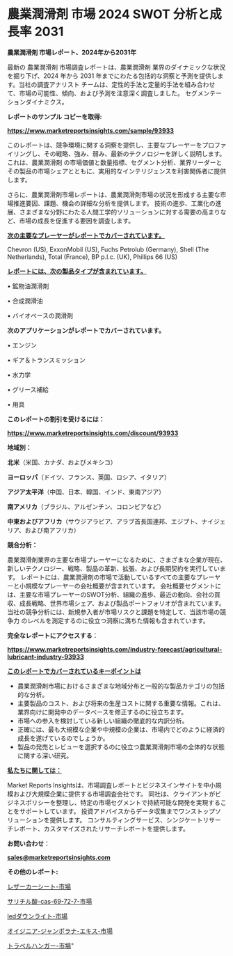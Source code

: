 # 農業潤滑剤 市場 2024 SWOT 分析と成長率 2031

<strong>農業潤滑剤 市場レポート、2024年から2031年</strong>

最新の 農業潤滑剤 市場調査レポートは、農業潤滑剤 業界のダイナミックな状況を掘り下げ、2024 年から 2031 年までにわたる包括的な洞察と予測を提供します。当社の調査アナリスト チームは、定性的手法と定量的手法を組み合わせて、市場の可能性、傾向、および予測を注意深く調査しました。 セグメンテーションダイナミクス。



<strong>レポートのサンプル コピーを取得:</strong> <a href=https://www.marketreportsinsights.com/sample/93933>

<strong><u>https://www.marketreportsinsights.com/sample/93933</u></strong></a>

このレポートは、競争環境に関する洞察を提供し、主要なプレーヤーをプロファイリングし、その戦略、強み、弱み、最新のテクノロジーを詳しく説明します。 これは、農業潤滑剤 の市場価値と数量指標、セグメント分析、業界リーダーとその製品の市場シェアとともに、実用的なインテリジェンスを利害関係者に提供します。

さらに、農業潤滑剤市場レポートは、農業潤滑剤市場の状況を形成する主要な市場推進要因、課題、機会の詳細な分析を提供します。 技術の進歩、工業化の進展、さまざまな分野にわたる人間工学的ソリューションに対する需要の高まりなど、市場の成長を促進する要因を調査します。



<strong><u>次の主要なプレーヤーがレポートでカバーされています。</u></strong>

Chevron (US), ExxonMobil (US), Fuchs Petrolub (Germany), Shell (The Netherlands), Total (France), BP p.l.c. (UK), Phillips 66 (US)



<strong><u><b>レポートには、次の製品タイプが含まれています。</b></u></strong>

• 鉱物油潤滑剤

• 合成潤滑油

• バイオベースの潤滑剤



<strong><b>次のアプリケーションがレポートでカバーされています。</b></strong>

• エンジン

• ギア＆トランスミッション

• 水力学

• グリース補給

• 用具



<strong><b>このレポートの割引を受けるには：</b></strong><a href=https://www.marketreportsinsights.com/discount/93933>

<strong><u>https://www.marketreportsinsights.com/discount/93933</u></strong></a>



<strong>地域別：</strong>



<strong>北米</strong>（米国、カナダ、およびメキシコ）



<strong>ヨーロッパ</strong>（ドイツ、フランス、英国、ロシア、イタリア）



<strong>アジア太平洋</strong>（中国、日本、韓国、インド、東南アジア）



<strong>南アメリカ</strong>（ブラジル、アルゼンチン、コロンビアなど）



<strong>中東およびアフリカ</strong>（サウジアラビア、アラブ首長国連邦、エジプト、ナイジェリア、および南アフリカ）



<strong>競合分析：</strong>

農業潤滑剤業界の主要な市場プレーヤーになるために、さまざまな企業が現在、新しいテクノロジー、戦略、製品の革新、拡張、および長期契約を実行しています。 レポートには、農業潤滑剤の市場で活動しているすべての主要なプレーヤーと小規模なプレーヤーの会社概要が含まれています。 会社概要セグメントには、主要な市場プレーヤーのSWOT分析、組織の進歩、最近の動向、会社の買収、成長戦略、世界市場シェア、および製品ポートフォリオが含まれています。 当社の競争分析には、新規参入者が市場リスクと課題を特定して、当該市場の競争力 のレベルを測定するのに役立つ洞察に満ちた情報も含まれています。



<strong>完全なレポートにアクセスする</strong>：

<a href=https://www.marketreportsinsights.com/industry-forecast/agricultural-lubricant-industry-93933>

<strong><u>https://www.marketreportsinsights.com/industry-forecast/agricultural-lubricant-industry-93933</u></strong></a>



<strong><u><b>このレポートでカバーされているキーポイントは</b></u></strong>
<ul>
  <li>農業潤滑剤市場におけるさまざまな地域分布と一般的な製品カテゴリの包括的な分析。</li>
  <li>主要製品のコスト、および将来の生産コストに関する重要な情報。これは、業界向けに開発中のデータベースを修正するのに役立ちます。</li>
  <li>市場への参入を検討している新しい組織の徹底的な内訳分析。</li>
  <li>正確には、最も大規模な企業や中規模の企業は、市場内でどのように経済的成長を遂げているのでしょうか。</li>
  <li>製品の発売とレビューを選択するのに役立つ農業潤滑剤市場の全体的な状態に関する深い研究。</li>
</ul>


<strong><u><b>私たちに関しては：</b></u></strong>

Market Reports Insightsは、市場調査レポートとビジネスインサイトを中小規模および大規模企業に提供する市場調査会社です。 同社は、クライアントがビジネスポリシーを整理し、特定の市場セグメントで持続可能な開発を実現することをサポートしています。 投資アドバイスからデータ収集までワンストップソリューションを提供します。 コンサルティングサービス、シンジケートリサーチレポート、カスタマイズされたリサーチレポートを提供します。



<strong><b>お問い合わせ</b></strong>：

<a href=mailto:sales@marketreportsinsights.com>

<strong><u>sales@marketreportsinsights.com</u></strong></a>



<strong>その他のレポート:</strong>

<a href=https://www.linkedin.com/pulse/レザーカーシート-市場-2023-swot-分析と最新イノベーション-kvzhf/>レザーカーシート-市場</a>

<a href=https://www.linkedin.com/pulse/サリチル酸-cas-69-72-7-市場-2023-年のダイナミクスとビジネストレンド-yesef/>サリチル酸-cas-69-72-7-市場</a>

<a href=https://www.linkedin.com/pulse/ledダウンライト-市場-2023-収益と成長ドライバー-2030-pr-news-hub-ew21f/>ledダウンライト-市場</a>

<a href=https://www.linkedin.com/pulse/オイジニア-ジャンボラナ-エキス-市場-2023-推進要因と成長機会-2030-c3thf/>オイジニア-ジャンボラナ-エキス-市場</a>

<a href=https://www.linkedin.com/pulse/トラベルハンガー-市場-2023-新興市場-将来の動向と市場需要-2030-a1jef/>トラベルハンガー-市場</a>"
